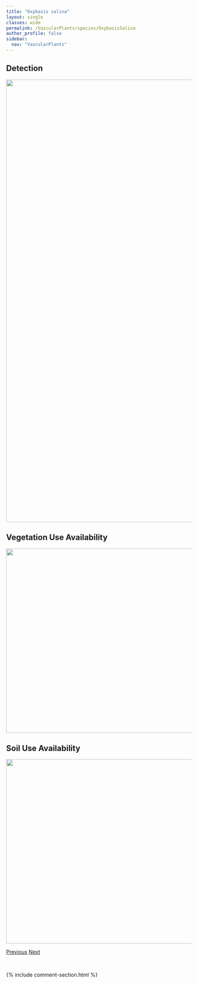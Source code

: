 ```yaml
---
title: "Oxybasis salina"
layout: single
classes: wide
permalink: /VascularPlants/species/OxybasisSalina
author_profile: false
sidebar:
  nav: "VascularPlants"
---
```


<h2>Detection</h2>

<a href="https://drive.google.com/uc?export=view&id=15AE0Psl390SOm3guQjDS0tYFIqi7vomx">
<img src="https://drive.google.com/uc?export=view&id=15AE0Psl390SOm3guQjDS0tYFIqi7vomx" height = "1200" width = "800">
</a>


<h2>Vegetation Use Availability</h2>

<a href="https://drive.google.com/uc?export=view&id=1j77B3KGXPlzDO_Bx3csdoiMVIQNMDSmq">
<img src="https://drive.google.com/uc?export=view&id=1j77B3KGXPlzDO_Bx3csdoiMVIQNMDSmq" height = "500" width = "1000">
</a>


<h2>Soil Use Availability</h2>

<a href="https://drive.google.com/uc?export=view&id=1SltBObd4kQ9fJxu2PhQZEyXDWKWgaIWq">
<img src="https://drive.google.com/uc?export=view&id=1SltBObd4kQ9fJxu2PhQZEyXDWKWgaIWq" height = "500" width = "1000">
</a>


<a href="/DevelopmentWebsite/VascularPlants/species/OxybasisRubra" class="pagination--pager" title="Oxybasis rubra">Previous</a> <a href="/DevelopmentWebsite/VascularPlants/species/OxyriaDigyna" class="pagination--pager" title="Oxyria digyna">Next</a>

<p>&nbsp;</p>

{% include comment-section.html %}
